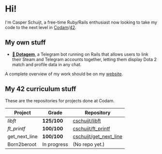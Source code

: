 # Hi!
I'm Casper Schuijt, a free-time Ruby/Rails enthusiast now looking to take my code to the next level in [Codam](https://codam.nl)/[42](https://42network.org).

## My own stuff
* __[💎 Dotagem](https://github.com/dotagem/dotagem)__, a Telegram bot running on Rails that allows users to link their Steam and Telegram accounts together, letting them display Dota 2 match and profile data in any chat.

A complete overview of my work should be on my [website](https://cschuijt.nl).

## My 42 curriculum stuff
These are the repositories for projects done at Codam.

| Project | Grade | Repository |
| ------- | ----- | ---------- |
| *libft* | **125/100** | [cschuijt/libft](https://github.com/cschuijt/libft) |
| *ft_printf* | **100/100** | [cschuijt/ft_printf](https://github.com/cschuijt/ft_printf) |
| get_next_line | **100/100** |  [cschuijt/get_next_line](https://github.com/cschuijt/get_next_line) |
| Born2beroot | In progress | (No repo yet.) |
